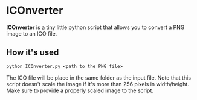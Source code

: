 # ICOnverter

**ICOnverter** is a tiny little python script that allows you to convert a PNG image to an ICO file. 

## How it's used

`python ICOnverter.py <path to the PNG file>`

The ICO file will be place in the same folder as the input file. Note that this script doesn't scale the image if it's more than 256 pixels in width/height.
Make sure to provide a properly scaled image to the script.